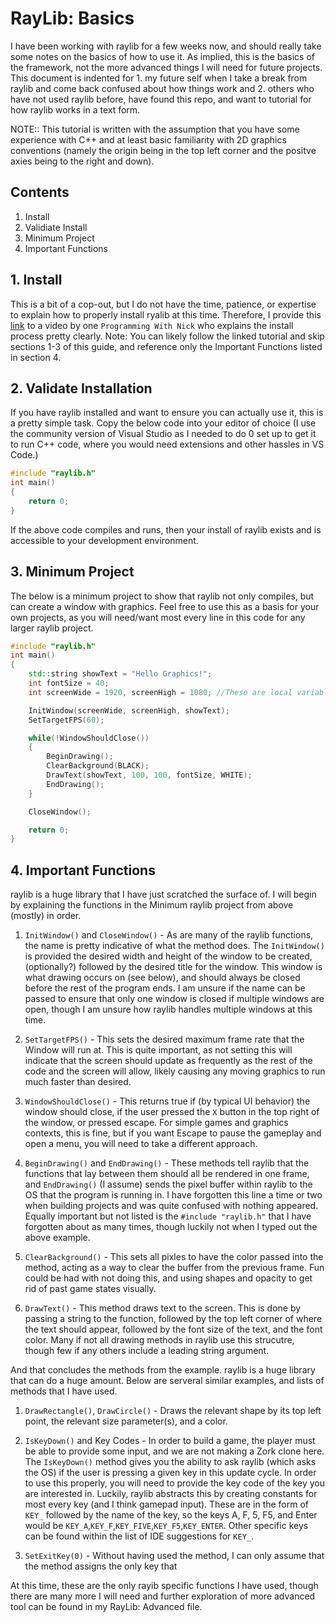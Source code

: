 # RayLib: Basics

I have been working with raylib for a few weeks now, and should really take some notes on the basics of how to use it. As implied, this is the basics of the framework, not the more advanced things I will need for future projects. This document is indented for 1. my future self when I take a break from raylib and come back confused about how things work and 2. others who have not used raylib before, have found this repo, and want to tutorial for how raylib works in a text form.

NOTE:: This tutorial is written with the assumption that you have some experience with C++ and at least basic familiarity with 2D graphics conventions (namely the origin being in the top left corner and the positve axies being to the right and down). 

## Contents

1. Install
2. Validiate Install
3. Minimum Project
4. Important Functions

## **1. Install**

This is a bit of a cop-out, but I do not have the time, patience, or expertise to explain how to properly install ryalib at this time. Therefore, I provide this [link](https://www.youtube.com/@programmingwithnick) to a video by one `Programming With Nick` who explains the install process pretty clearly. Note: You can likely follow the linked tutorial and skip sections 1-3 of this guide, and reference only the Important Functions listed in section 4.

## **2. Validate Installation**

If you have raylib installed and want to ensure you can actually use it, this is a pretty simple task. Copy the below code into your editor of choice (I use the community version of Visual Studio as I needed to do 0 set up to get it to run C++ code, where you would need extensions and other hassles in VS Code.)

```c++
#include "raylib.h"
int main()
{
    return 0;
}
```

If the above code compiles and runs, then your install of raylib exists and is accessible to your development environment.

## **3. Minimum Project**

The below is a minimum project to show that raylib not only compiles, but can create a window with graphics. Feel free to use this as a basis for your own projects, as you will need/want most every line in this code for any larger raylib project.

```c++
#include "raylib.h"
int main()
{
    std::string showText = "Hello Graphics!";
    int fontSize = 40;
    int screenWide = 1920, screenHigh = 1080; //These are local variables, which will will assign to the window, not the names that raylib uses

    InitWindow(screenWide, screenHigh, showText);
    SetTargetFPS(60);

    while(!WindowShouldClose())
    {
        BeginDrawing();
        ClearBackground(BLACK);
        DrawText(showText, 100, 100, fontSize, WHITE);
        EndDrawing();
    }

    CloseWindow();

    return 0;
}
```

## **4. Important Functions**

raylib is a huge library that I have just scratched the surface of. I will begin by explaining the functions in the Minimum raylib project from above (mostly) in order.

1. `InitWindow()` and `CloseWindow()` - As are many of the raylib functions, the name is pretty indicative of what the method does. The `InitWindow()` is provided the desired width and height of the window to be created, (optionally?) followed by the desired title for the window. This window is what drawing occurs on (see below), and should always be closed before the rest of the program ends. I am unsure if the name can be passed to ensure that only one window is closed if multiple windows are open, though I am unsure how raylib handles multiple windows at this time.

2. `SetTargetFPS()` - This sets the desired maximum frame rate that the Window will run at. This is quite important, as not setting this will indicate that the screen should update as frequently as the rest of the code and the screen will allow, likely causing any moving graphics to run much faster than desired.

3. `WindowShouldClose()` - This returns true if (by typical UI behavior) the window should close, if the user pressed the `X` button in the top right of the window, or pressed escape. For simple games and graphics contexts, this is fine, but if you want Escape to pause the gameplay and open a menu, you will need to take a different approach.

4. `BeginDrawing()` and `EndDrawing()` - These methods tell raylib that the functions that lay between them should all be rendered in one frame, and `EndDrawing()` (I assume) sends the pixel buffer within raylib to the OS that the program is running in. I have forgotten this line a time or two when building projects and was quite confused with nothing appeared. Equally important but not listed is the `#include "raylib.h"` that I have forgotten about as many times, though luckily not when I typed out the above example.

5. `ClearBackground()` - This sets all pixles to have the color passed into the method, acting as a way to clear the buffer from the previous frame. Fun could be had with not doing this, and using shapes and opacity to get rid of past game states visually.

6. `DrawText()` - This method draws text to the screen. This is done by passing a string to the function, followed by the top left corner of where the text should appear, followed by the font size of the text, and the font color. Many if not all drawing methods in raylib use this strucutre, though few if any others include a leading string argument.

And that concludes the methods from the example. raylib is a huge library that can do a huge amount. Below are serveral similar examples, and lists of methods that I have used.

1. `DrawRectangle()`, `DrawCircle()` - Draws the relevant shape by its top left point, the relevant size parameter(s), and a color.

2. `IsKeyDown()` and Key Codes - In order to build a game, the player must be able to provide some input, and we are not making a Zork clone here. The `IsKeyDown()` method gives you the ability to ask raylib (which asks the OS) if the user is pressing a given key in this update cycle. In order to use this properly, you will need to provide the key code of the key you are interested in. Luckily, raylib abstracts this by creating constants for most every key (and I think gamepad input). These are in the form of `KEY_` followed by the name of the key, so the keys A, F, 5, F5, and Enter would be `KEY_A`,`KEY_F`,`KEY_FIVE`,`KEY_F5`,`KEY_ENTER`. Other specific keys can be found within the list of IDE suggestions for `KEY_`.

3. `SetExitKey(0)` - Without having used the method, I can only assume that the method assigns the only key that 

At this time, these are the only rayib specific functions I have used, though there are many more I will need and further exploration of more advanced tool can be found in my RayLib: Advanced file.